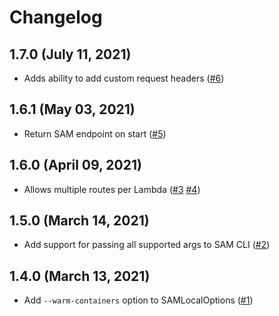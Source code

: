 # Changelog

## 1.7.0 (July 11, 2021)

- Adds ability to add custom request headers ([#6](https://github.com/milliHQ/sammy/pull/6))

## 1.6.1 (May 03, 2021)

- Return SAM endpoint on start ([#5](https://github.com/milliHQ/sammy/pull/5))

## 1.6.0 (April 09, 2021)

- Allows multiple routes per Lambda ([#3](https://github.com/milliHQ/sammy/issues/3) [#4](https://github.com/milliHQ/sammy/pull/4))

## 1.5.0 (March 14, 2021)

- Add support for passing all supported args to SAM CLI ([#2](https://github.com/milliHQ/sammy/pull/2))

## 1.4.0 (March 13, 2021)

- Add `--warm-containers` option to SAMLocalOptions ([#1](https://github.com/milliHQ/sammy/pull/1))
